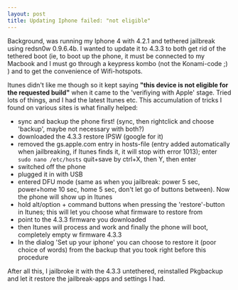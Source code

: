 ```yaml
---
layout: post
title: Updating Iphone failed: "not eligible"
---
```


Background, was running my Iphone 4 with 4.2.1 and tethered jailbreak using redsn0w 0.9.6.4b. I wanted to update it to 4.3.3 to both get rid of the tethered boot (ie, to boot up the phone, it must be connected to my Macbook and I must go through a keypress kombo (not the Konami-code ;) ) and to get the convenience of Wifi-hotspots.

Itunes didn\'t like me though so it kept saying <strong>\"this device is not eligible for the requested build\"</strong> when it came to the \'verifiying with Apple\' stage. Tried lots of things, and I had the latest Itunes etc. This accumulation of tricks I found on various sites is what finally helped:

* sync and backup the phone first! (sync, then rightclick and choose \'backup\', maybe not necessary with both?)
* downloaded the 4.3.3 restore IPSW (google for it)
* removed the gs.apple.com entry in hosts-file (entry added automatically when jailbreaking, if Itunes finds it, it will stop with error 1013); enter
`
sudo nano /etc/hosts
`
quit+save by ctrl+X, then Y, then enter
* switched off the phone
* plugged it in with USB
* entered DFU mode (same as when you jailbreak: power 5 sec, power+home 10 sec, home 5 sec, don\'t let go of buttons between). Now the phone will show up in Itunes
* hold alt/option + command buttons when pressing the \'restore\'-button in Itunes; this will let you choose what firmware to restore from
* point to the 4.3.3 firmware you downloaded
* then Itunes will process and work and finally the phone will boot, completely empty w firmware 4.3.3
* In the dialog \'Set up your iphone\' you can choose to restore it (poor choice of words) from the backup that you took right before this procedure

After all this, I jailbroke it with the 4.3.3 untethered, reinstalled Pkgbackup and let it restore the jailbreak-apps and settings I had.